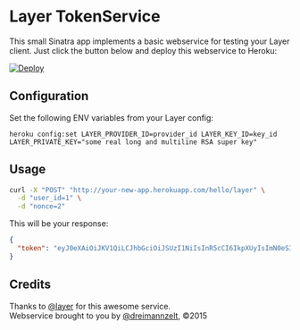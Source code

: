 # Layer TokenService

This small Sinatra app implements a basic webservice for testing your Layer client. Just click the button below and deploy this webservice to Heroku:

[![Deploy](https://www.herokucdn.com/deploy/button.png)](https://heroku.com/deploy)


## Configuration

Set the following ENV variables from your Layer config:

```
heroku config:set LAYER_PROVIDER_ID=provider_id LAYER_KEY_ID=key_id LAYER_PRIVATE_KEY="some real long and multiline RSA super key"
```

## Usage

```bash
curl -X "POST" "http://your-new-app.herokuapp.com/hello/layer" \
  -d "user_id=1" \
  -d "nonce=2"
```

This will be your response:

```JSON
{
  "token": "eyJ0eXAiOiJKV1QiLCJhbGciOiJSUzI1NiIsInR5cCI6IkpXUyIsImN0eSI6ImxheWVyLWVpdDt2PTEiLCJraWQiOiJmNmM0OGNjZS1jZDY3LTExZTQtYTM4NC1lYWU4YzEwMDEwYWEifQ.eyJpc3MiOiI5ZTM2OTc4NC05OGFlLTExZTQtYjYyNy03NWJkMDAwMDAwZTYiLCJwcm4iOiIiLCJpYXQiOjE0MjY4ODM1MzksImV4cCI6MTQyODA5MzEzOSwibmNlIjpudWxsfQ.GYawDvYhR0ygV5e7BQOaPBKUkXZsj5rHtePV2UcwObUHIGRajzuOlDHcamdw"
}
```


## Credits

Thanks to [@layer](http://www.layer.com) for this awesome service.  
Webservice brought to you by [@dreimannzelt](http://www.dreimannzelt.de), ©2015
